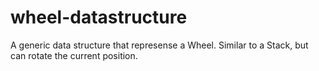 # wheel-datastructure

A generic data structure that represense a Wheel. Similar to a Stack, but can rotate the current position.
